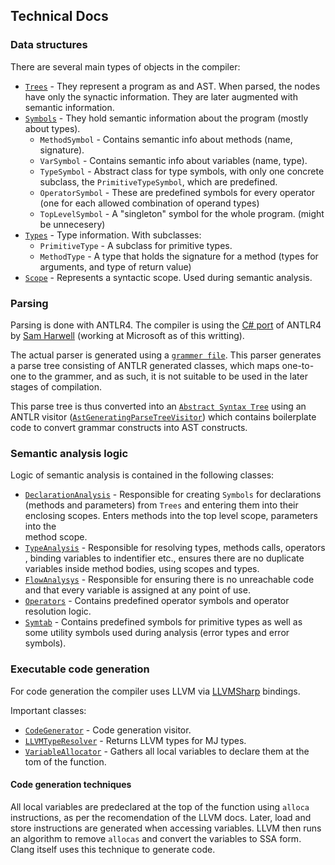 ## Technical Docs

### Data structures

There are several main types of objects in the compiler:

* [`Trees`](../MJ.Compiler/parsing/ast/Tree.cs) - They represent a program as and AST. 
When parsed, the nodes have only the synactic information. They are later augmented 
with semantic information.
* [`Symbols`](../MJ.Compiler/symbol/Symbol.cs) - They hold semantic information about 
the program (mostly about types).
    * `MethodSymbol` - Contains semantic info about methods (name, signature).
    * `VarSymbol` - Contains semantic info about variables (name, type).
    * `TypeSymbol` - Abstract class for type symbols, with only one concrete subclass,
    the `PrimitiveTypeSymbol`, which are predefined.
    * `OperatorSymbol` - These are predefined symbols for every operator (one for each
    allowed combination of operand types)
    * `TopLevelSymbol` - A "singleton" symbol for the whole program. (might be unnecesery)
* [`Types`](../MJ.Compiler/symbol/Type.cs) - Type information. With subclasses:
    * `PrimitiveType` - A subclass for primitive types.
    * `MethodType` - A type that holds the signature for a method (types for arguments,
    and type of return value)
* [`Scope`](../MJ.Compiler/symbol/Scope.cs) - Represents a syntactic scope. Used during
semantic analysis.


### Parsing

Parsing is done with ANTLR4. The compiler is using the [C# port](https://github.com/tunnelvisionlabs/antlr4cs) 
of ANTLR4 by [Sam Harwell](https://github.com/sharwell) (working at Microsoft as of this writting).

The actual parser is generated using a [`grammer file`](../MJ.Compiler/antlrgrammar/MJ.g4). 
This parser generates a parse tree consisting of ANTLR generated classes, which maps one-to-one 
to the grammer, and as such, it is not suitable to be used in the later stages of compilation.

This parse tree is thus converted into an [`Abstract Syntax Tree`](../MJ.Compiler/tree/Tree.cs)
using an ANTLR visitor ([`AstGeneratingParseTreeVisitor`](../MJ.Compiler/parsing/AstGeneratingParseTreeVisitor.cs))
which contains boilerplate code to convert grammar constructs into AST constructs.


### Semantic analysis logic

Logic of semantic analysis is contained in the following classes:

* [`DeclarationAnalysis`](../MJ.Compiler/symbol/DeclarationAnalysis.cs) - Responsible for 
creating `Symbols` for declarations (methods and parameters) from `Trees` and entering them 
into their enclosing scopes. Enters methods into the top level scope, parameters into the  
method scope.
* [`TypeAnalysis`](../MJ.Compiler/symbol/CodeAnalysis.cs) - Responsible for resolving types, 
methods calls, operators , binding variables to indentifier etc., ensures there are no
duplicate variables inside method bodies, using scopes and types.
* [`FlowAnalysys`](../MJ.Compiler/symbol/FlowAnalysis.cs) - Responsible for ensuring there
is no unreachable code and that every variable is assigned at any point of use.
* [`Operators`](../MJ.Compiler/symbol/Operators.cs) - Contains predefined operator symbols
and operator resolution logic.
* [`Symtab`](../MJ.Compiler/symbol/Symtab.cs) - Contains predefined symbols for primitive types
as well as some utility symbols used during analysis (error types and error symbols).


### Executable code generation

For code generation the compiler uses LLVM via [LLVMSharp](https://github.com/Microsoft/LLVMSharp)
bindings.

Important classes:
* [`CodeGenerator`](../MJ.Compiler/codegen/CodeGenerator.cs) - Code generation visitor.
* [`LLVMTypeResolver`](../MJ.Compiler/codegen/LLVMTypeResolver.cs) - Returns LLVM types for MJ types.
* [`VariableAllocator`](../MJ.Compiler/codegen/VariableAllocator.cs) - Gathers all local variables to 
declare them at the tom of the function.

#### Code generation techniques

All local variables are predeclared at the top of the function using `alloca` instructions, as per the
recomendation of the LLVM docs. Later, load and store instructions are generated when accessing variables.
LLVM then runs an algorithm to remove `allocas` and convert the variables to SSA form. Clang itself 
uses this technique to generate code.
